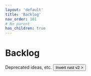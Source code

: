 ```yaml
---
layout: 'default'
title: 'Backlog'
nav_order: 101
# No parent
has_children: true
---
```


# Backlog

Deprecated ideas, etc.
<button class="btn btn-outline" href="/backlog/invert-rust-v2.md">Invert rust v2 ></button>
